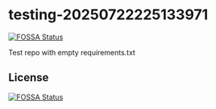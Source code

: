 # testing-20250722225133971
[![FOSSA Status](https://app.fossa.com/api/projects/git%2Bgithub.com%2Fkirogum%2Ftesting-20250722225133971.svg?type=shield)](https://app.fossa.com/projects/git%2Bgithub.com%2Fkirogum%2Ftesting-20250722225133971?ref=badge_shield)

Test repo with empty requirements.txt


## License
[![FOSSA Status](https://app.fossa.com/api/projects/git%2Bgithub.com%2Fkirogum%2Ftesting-20250722225133971.svg?type=large)](https://app.fossa.com/projects/git%2Bgithub.com%2Fkirogum%2Ftesting-20250722225133971?ref=badge_large)